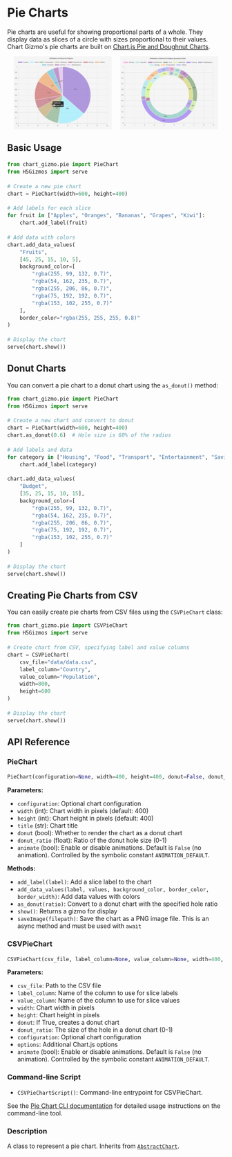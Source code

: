# Pie Charts

Pie charts are useful for showing proportional parts of a whole. They display data as slices of a circle with sizes proportional to their values. Chart Gizmo's pie charts are built on [Chart.js Pie and Doughnut Charts](https://www.chartjs.org/docs/latest/charts/doughnut.html).

<div style="display: flex; justify-content: center; gap: 20px;">
    <img src="../../screenshots/pie.png" alt="Sample Pie Chart" width="45%">
    <img src="../../screenshots/donut.png" alt="Sample Donut Chart" width="45%">
</div>

## Basic Usage

```python
from chart_gizmo.pie import PieChart
from H5Gizmos import serve

# Create a new pie chart
chart = PieChart(width=600, height=400)

# Add labels for each slice
for fruit in ["Apples", "Oranges", "Bananas", "Grapes", "Kiwi"]:
    chart.add_label(fruit)

# Add data with colors
chart.add_data_values(
    "Fruits",
    [45, 25, 15, 10, 5],
    background_color=[
        "rgba(255, 99, 132, 0.7)",
        "rgba(54, 162, 235, 0.7)",
        "rgba(255, 206, 86, 0.7)",
        "rgba(75, 192, 192, 0.7)",
        "rgba(153, 102, 255, 0.7)"
    ],
    border_color="rgba(255, 255, 255, 0.8)"
)

# Display the chart
serve(chart.show())
```

## Donut Charts

You can convert a pie chart to a donut chart using the `as_donut()` method:

```python
from chart_gizmo.pie import PieChart
from H5Gizmos import serve

# Create a new chart and convert to donut
chart = PieChart(width=600, height=400)
chart.as_donut(0.6)  # Hole size is 60% of the radius

# Add labels and data
for category in ["Housing", "Food", "Transport", "Entertainment", "Savings"]:
    chart.add_label(category)

chart.add_data_values(
    "Budget",
    [35, 25, 15, 10, 15],
    background_color=[
        "rgba(255, 99, 132, 0.7)",
        "rgba(54, 162, 235, 0.7)",
        "rgba(255, 206, 86, 0.7)",
        "rgba(75, 192, 192, 0.7)",
        "rgba(153, 102, 255, 0.7)"
    ]
)

# Display the chart
serve(chart.show())
```

## Creating Pie Charts from CSV

You can easily create pie charts from CSV files using the `CSVPieChart` class:

```python
from chart_gizmo.pie import CSVPieChart
from H5Gizmos import serve

# Create chart from CSV, specifying label and value columns
chart = CSVPieChart(
    csv_file="data/data.csv",
    label_column="Country",
    value_column="Population",
    width=800,
    height=600
)

# Display the chart
serve(chart.show())
```

## API Reference

### PieChart

```python
PieChart(configuration=None, width=400, height=400, donut=False, donut_ratio=0.5, options=None)
```

**Parameters:**

- `configuration`: Optional chart configuration
- `width` (int): Chart width in pixels (default: 400)
- `height` (int): Chart height in pixels (default: 400)
- `title` (str): Chart title
- `donut` (bool): Whether to render the chart as a donut chart
- `donut_ratio` (float): Ratio of the donut hole size (0-1)
- `animate` (bool): Enable or disable animations. Default is `False` (no animation). Controlled by the symbolic constant `ANIMATION_DEFAULT`.

**Methods:**

- `add_label(label)`: Add a slice label to the chart
- `add_data_values(label, values, background_color, border_color, border_width)`: Add data values with colors
- `as_donut(ratio)`: Convert to a donut chart with the specified hole ratio
- `show()`: Returns a gizmo for display
- `saveImage(filepath)`: Save the chart as a PNG image file. This is an async method and must be used with `await`

### CSVPieChart

```python
CSVPieChart(csv_file, label_column=None, value_column=None, width=400, height=400, donut=False, donut_ratio=0.5, configuration=None, options=None)
```

**Parameters:**

- `csv_file`: Path to the CSV file
- `label_column`: Name of the column to use for slice labels
- `value_column`: Name of the column to use for slice values
- `width`: Chart width in pixels
- `height`: Chart height in pixels
- `donut`: If True, creates a donut chart
- `donut_ratio`: The size of the hole in a donut chart (0-1)
- `configuration`: Optional chart configuration
- `options`: Additional Chart.js options
- `animate` (bool): Enable or disable animations. Default is `False` (no animation). Controlled by the symbolic constant `ANIMATION_DEFAULT`.

### Command-line Script

- `CSVPieChartScript()`: Command-line entrypoint for CSVPieChart.

See the [Pie Chart CLI documentation](../cli/pie.md) for detailed usage instructions on the command-line tool.

### Description

A class to represent a pie chart. Inherits from [`AbstractChart`](../api/charts.md).

